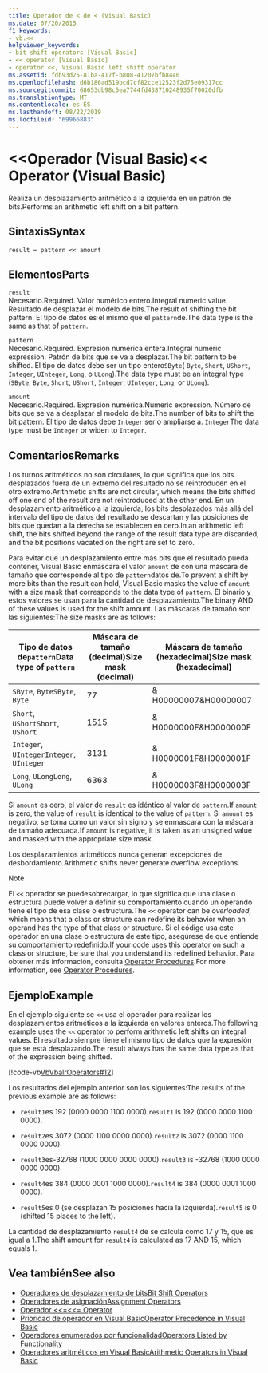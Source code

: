 ```yaml
---
title: Operador de < de < (Visual Basic)
ms.date: 07/20/2015
f1_keywords:
- vb.<<
helpviewer_keywords:
- bit shift operators [Visual Basic]
- << operator [Visual Basic]
- operator <<, Visual Basic left shift operator
ms.assetid: fdb93d25-81ba-417f-b808-41207bfb8440
ms.openlocfilehash: d6b186ad519bcd7cf82cce12523f2d75e09317cc
ms.sourcegitcommit: 68653db98c5ea7744fd438710248935f70020dfb
ms.translationtype: MT
ms.contentlocale: es-ES
ms.lasthandoff: 08/22/2019
ms.locfileid: "69966883"
---
```

# <a name="-operator-visual-basic"></a><span data-ttu-id="dc873-102">\<\<Operador (Visual Basic)</span><span class="sxs-lookup"><span data-stu-id="dc873-102">\<\< Operator (Visual Basic)</span></span>
<span data-ttu-id="dc873-103">Realiza un desplazamiento aritmético a la izquierda en un patrón de bits.</span><span class="sxs-lookup"><span data-stu-id="dc873-103">Performs an arithmetic left shift on a bit pattern.</span></span>  
  
## <a name="syntax"></a><span data-ttu-id="dc873-104">Sintaxis</span><span class="sxs-lookup"><span data-stu-id="dc873-104">Syntax</span></span>  
  
```  
result = pattern << amount  
```  
  
## <a name="parts"></a><span data-ttu-id="dc873-105">Elementos</span><span class="sxs-lookup"><span data-stu-id="dc873-105">Parts</span></span>  
 `result`  
 <span data-ttu-id="dc873-106">Necesario.</span><span class="sxs-lookup"><span data-stu-id="dc873-106">Required.</span></span> <span data-ttu-id="dc873-107">Valor numérico entero.</span><span class="sxs-lookup"><span data-stu-id="dc873-107">Integral numeric value.</span></span> <span data-ttu-id="dc873-108">Resultado de desplazar el modelo de bits.</span><span class="sxs-lookup"><span data-stu-id="dc873-108">The result of shifting the bit pattern.</span></span> <span data-ttu-id="dc873-109">El tipo de datos es el mismo que el `pattern`de.</span><span class="sxs-lookup"><span data-stu-id="dc873-109">The data type is the same as that of `pattern`.</span></span>  
  
 `pattern`  
 <span data-ttu-id="dc873-110">Necesario.</span><span class="sxs-lookup"><span data-stu-id="dc873-110">Required.</span></span> <span data-ttu-id="dc873-111">Expresión numérica entera.</span><span class="sxs-lookup"><span data-stu-id="dc873-111">Integral numeric expression.</span></span> <span data-ttu-id="dc873-112">Patrón de bits que se va a desplazar.</span><span class="sxs-lookup"><span data-stu-id="dc873-112">The bit pattern to be shifted.</span></span> <span data-ttu-id="dc873-113">El tipo de datos debe ser un tipo entero`SByte`( `Byte`, `Short`, `UShort`, `Integer`, `UInteger`, `Long`, o `ULong`).</span><span class="sxs-lookup"><span data-stu-id="dc873-113">The data type must be an integral type (`SByte`, `Byte`, `Short`, `UShort`, `Integer`, `UInteger`, `Long`, or `ULong`).</span></span>  
  
 `amount`  
 <span data-ttu-id="dc873-114">Necesario.</span><span class="sxs-lookup"><span data-stu-id="dc873-114">Required.</span></span> <span data-ttu-id="dc873-115">Expresión numérica.</span><span class="sxs-lookup"><span data-stu-id="dc873-115">Numeric expression.</span></span> <span data-ttu-id="dc873-116">Número de bits que se va a desplazar el modelo de bits.</span><span class="sxs-lookup"><span data-stu-id="dc873-116">The number of bits to shift the bit pattern.</span></span> <span data-ttu-id="dc873-117">El tipo de datos debe `Integer` ser o ampliarse a. `Integer`</span><span class="sxs-lookup"><span data-stu-id="dc873-117">The data type must be `Integer` or widen to `Integer`.</span></span>  
  
## <a name="remarks"></a><span data-ttu-id="dc873-118">Comentarios</span><span class="sxs-lookup"><span data-stu-id="dc873-118">Remarks</span></span>  
 <span data-ttu-id="dc873-119">Los turnos aritméticos no son circulares, lo que significa que los bits desplazados fuera de un extremo del resultado no se reintroducen en el otro extremo.</span><span class="sxs-lookup"><span data-stu-id="dc873-119">Arithmetic shifts are not circular, which means the bits shifted off one end of the result are not reintroduced at the other end.</span></span> <span data-ttu-id="dc873-120">En un desplazamiento aritmético a la izquierda, los bits desplazados más allá del intervalo del tipo de datos del resultado se descartan y las posiciones de bits que quedan a la derecha se establecen en cero.</span><span class="sxs-lookup"><span data-stu-id="dc873-120">In an arithmetic left shift, the bits shifted beyond the range of the result data type are discarded, and the bit positions vacated on the right are set to zero.</span></span>  
  
 <span data-ttu-id="dc873-121">Para evitar que un desplazamiento entre más bits que el resultado pueda contener, Visual Basic enmascara el valor `amount` de con una máscara de tamaño que corresponde al tipo de `pattern`datos de.</span><span class="sxs-lookup"><span data-stu-id="dc873-121">To prevent a shift by more bits than the result can hold, Visual Basic masks the value of `amount` with a size mask that corresponds to the data type of `pattern`.</span></span> <span data-ttu-id="dc873-122">El binario y estos valores se usan para la cantidad de desplazamiento.</span><span class="sxs-lookup"><span data-stu-id="dc873-122">The binary AND of these values is used for the shift amount.</span></span> <span data-ttu-id="dc873-123">Las máscaras de tamaño son las siguientes:</span><span class="sxs-lookup"><span data-stu-id="dc873-123">The size masks are as follows:</span></span>  
  
|<span data-ttu-id="dc873-124">Tipo de datos de`pattern`</span><span class="sxs-lookup"><span data-stu-id="dc873-124">Data type of `pattern`</span></span>|<span data-ttu-id="dc873-125">Máscara de tamaño (decimal)</span><span class="sxs-lookup"><span data-stu-id="dc873-125">Size mask (decimal)</span></span>|<span data-ttu-id="dc873-126">Máscara de tamaño (hexadecimal)</span><span class="sxs-lookup"><span data-stu-id="dc873-126">Size mask (hexadecimal)</span></span>|  
|----------------------------|---------------------------|-------------------------------|  
|<span data-ttu-id="dc873-127">`SByte`, `Byte`</span><span class="sxs-lookup"><span data-stu-id="dc873-127">`SByte`, `Byte`</span></span>|<span data-ttu-id="dc873-128">7</span><span class="sxs-lookup"><span data-stu-id="dc873-128">7</span></span>|<span data-ttu-id="dc873-129">& H00000007</span><span class="sxs-lookup"><span data-stu-id="dc873-129">&H00000007</span></span>|  
|<span data-ttu-id="dc873-130">`Short`, `UShort`</span><span class="sxs-lookup"><span data-stu-id="dc873-130">`Short`, `UShort`</span></span>|<span data-ttu-id="dc873-131">15</span><span class="sxs-lookup"><span data-stu-id="dc873-131">15</span></span>|<span data-ttu-id="dc873-132">& H0000000F</span><span class="sxs-lookup"><span data-stu-id="dc873-132">&H0000000F</span></span>|  
|<span data-ttu-id="dc873-133">`Integer`, `UInteger`</span><span class="sxs-lookup"><span data-stu-id="dc873-133">`Integer`, `UInteger`</span></span>|<span data-ttu-id="dc873-134">31</span><span class="sxs-lookup"><span data-stu-id="dc873-134">31</span></span>|<span data-ttu-id="dc873-135">& H0000001F</span><span class="sxs-lookup"><span data-stu-id="dc873-135">&H0000001F</span></span>|  
|<span data-ttu-id="dc873-136">`Long`, `ULong`</span><span class="sxs-lookup"><span data-stu-id="dc873-136">`Long`, `ULong`</span></span>|<span data-ttu-id="dc873-137">63</span><span class="sxs-lookup"><span data-stu-id="dc873-137">63</span></span>|<span data-ttu-id="dc873-138">& H0000003F</span><span class="sxs-lookup"><span data-stu-id="dc873-138">&H0000003F</span></span>|  
  
 <span data-ttu-id="dc873-139">Si `amount` es cero, el valor de `result` es idéntico al valor de `pattern`.</span><span class="sxs-lookup"><span data-stu-id="dc873-139">If `amount` is zero, the value of `result` is identical to the value of `pattern`.</span></span> <span data-ttu-id="dc873-140">Si `amount` es negativo, se toma como un valor sin signo y se enmascara con la máscara de tamaño adecuada.</span><span class="sxs-lookup"><span data-stu-id="dc873-140">If `amount` is negative, it is taken as an unsigned value and masked with the appropriate size mask.</span></span>  
  
 <span data-ttu-id="dc873-141">Los desplazamientos aritméticos nunca generan excepciones de desbordamiento.</span><span class="sxs-lookup"><span data-stu-id="dc873-141">Arithmetic shifts never generate overflow exceptions.</span></span>  
  
> [!NOTE]
> <span data-ttu-id="dc873-142">El `<<` operador se puedesobrecargar, lo que significa que una clase o estructura puede volver a definir su comportamiento cuando un operando tiene el tipo de esa clase o estructura.</span><span class="sxs-lookup"><span data-stu-id="dc873-142">The `<<` operator can be *overloaded*, which means that a class or structure can redefine its behavior when an operand has the type of that class or structure.</span></span> <span data-ttu-id="dc873-143">Si el código usa este operador en una clase o estructura de este tipo, asegúrese de que entiende su comportamiento redefinido.</span><span class="sxs-lookup"><span data-stu-id="dc873-143">If your code uses this operator on such a class or structure, be sure that you understand its redefined behavior.</span></span> <span data-ttu-id="dc873-144">Para obtener más información, consulta [Operator Procedures](../../../visual-basic/programming-guide/language-features/procedures/operator-procedures.md).</span><span class="sxs-lookup"><span data-stu-id="dc873-144">For more information, see [Operator Procedures](../../../visual-basic/programming-guide/language-features/procedures/operator-procedures.md).</span></span>  
  
## <a name="example"></a><span data-ttu-id="dc873-145">Ejemplo</span><span class="sxs-lookup"><span data-stu-id="dc873-145">Example</span></span>  
 <span data-ttu-id="dc873-146">En el ejemplo siguiente se `<<` usa el operador para realizar los desplazamientos aritméticos a la izquierda en valores enteros.</span><span class="sxs-lookup"><span data-stu-id="dc873-146">The following example uses the `<<` operator to perform arithmetic left shifts on integral values.</span></span> <span data-ttu-id="dc873-147">El resultado siempre tiene el mismo tipo de datos que la expresión que se está desplazando.</span><span class="sxs-lookup"><span data-stu-id="dc873-147">The result always has the same data type as that of the expression being shifted.</span></span>  
  
 [!code-vb[VbVbalrOperators#12](~/samples/snippets/visualbasic/VS_Snippets_VBCSharp/VbVbalrOperators/VB/Class1.vb#12)]  
  
 <span data-ttu-id="dc873-148">Los resultados del ejemplo anterior son los siguientes:</span><span class="sxs-lookup"><span data-stu-id="dc873-148">The results of the previous example are as follows:</span></span>  
  
- <span data-ttu-id="dc873-149">`result1`es 192 (0000 0000 1100 0000).</span><span class="sxs-lookup"><span data-stu-id="dc873-149">`result1` is 192 (0000 0000 1100 0000).</span></span>  
  
- <span data-ttu-id="dc873-150">`result2`es 3072 (0000 1100 0000 0000).</span><span class="sxs-lookup"><span data-stu-id="dc873-150">`result2` is 3072 (0000 1100 0000 0000).</span></span>  
  
- <span data-ttu-id="dc873-151">`result3`es-32768 (1000 0000 0000 0000).</span><span class="sxs-lookup"><span data-stu-id="dc873-151">`result3` is -32768 (1000 0000 0000 0000).</span></span>  
  
- <span data-ttu-id="dc873-152">`result4`es 384 (0000 0001 1000 0000).</span><span class="sxs-lookup"><span data-stu-id="dc873-152">`result4` is 384 (0000 0001 1000 0000).</span></span>  
  
- <span data-ttu-id="dc873-153">`result5`es 0 (se desplazan 15 posiciones hacia la izquierda).</span><span class="sxs-lookup"><span data-stu-id="dc873-153">`result5` is 0 (shifted 15 places to the left).</span></span>  
  
 <span data-ttu-id="dc873-154">La cantidad de desplazamiento `result4` de se calcula como 17 y 15, que es igual a 1.</span><span class="sxs-lookup"><span data-stu-id="dc873-154">The shift amount for `result4` is calculated as 17 AND 15, which equals 1.</span></span>  
  
## <a name="see-also"></a><span data-ttu-id="dc873-155">Vea también</span><span class="sxs-lookup"><span data-stu-id="dc873-155">See also</span></span>

- [<span data-ttu-id="dc873-156">Operadores de desplazamiento de bits</span><span class="sxs-lookup"><span data-stu-id="dc873-156">Bit Shift Operators</span></span>](../../../visual-basic/language-reference/operators/bit-shift-operators.md)
- [<span data-ttu-id="dc873-157">Operadores de asignación</span><span class="sxs-lookup"><span data-stu-id="dc873-157">Assignment Operators</span></span>](../../../visual-basic/language-reference/operators/assignment-operators.md)
- [<span data-ttu-id="dc873-158">Operador <<=</span><span class="sxs-lookup"><span data-stu-id="dc873-158"><<= Operator</span></span>](../../../visual-basic/language-reference/operators/left-shift-assignment-operator.md)
- [<span data-ttu-id="dc873-159">Prioridad de operador en Visual Basic</span><span class="sxs-lookup"><span data-stu-id="dc873-159">Operator Precedence in Visual Basic</span></span>](../../../visual-basic/language-reference/operators/operator-precedence.md)
- [<span data-ttu-id="dc873-160">Operadores enumerados por funcionalidad</span><span class="sxs-lookup"><span data-stu-id="dc873-160">Operators Listed by Functionality</span></span>](../../../visual-basic/language-reference/operators/operators-listed-by-functionality.md)
- [<span data-ttu-id="dc873-161">Operadores aritméticos en Visual Basic</span><span class="sxs-lookup"><span data-stu-id="dc873-161">Arithmetic Operators in Visual Basic</span></span>](../../../visual-basic/programming-guide/language-features/operators-and-expressions/arithmetic-operators.md)
